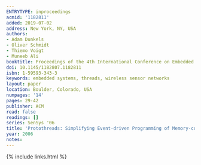```yaml
---
ENTRYTYPE: inproceedings
acmid: '1182811'
added: 2019-07-02
address: New York, NY, USA
authors:
- Adam Dunkels
- Oliver Schmidt
- Thiemo Voigt
- Muneeb Ali
booktitle: Proceedings of the 4th International Conference on Embedded Networked Sensor Systems
doi: 10.1145/1182807.1182811
isbn: 1-59593-343-3
keywords: embedded systems, threads, wireless sensor networks
layout: paper
location: Boulder, Colorado, USA
numpages: '14'
pages: 29-42
publisher: ACM
read: false
readings: []
series: SenSys '06
title: 'Protothreads: Simplifying Event-driven Programming of Memory-constrained Embedded Systems'
year: 2006
notes:
---
```

{% include links.html %}
